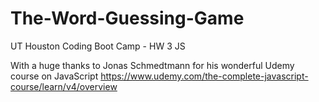 # The-Word-Guessing-Game
UT Houston Coding Boot Camp - HW 3 JS

With a huge thanks to Jonas Schmedtmann for his wonderful Udemy course on JavaScript 
https://www.udemy.com/the-complete-javascript-course/learn/v4/overview

